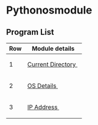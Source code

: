 # Pythonosmodule


Program List
------------ 


Row  | Module details
------------ | -------------
1 | <p><a href="https://github.com/rajkumarrt/pythonosmodule/blob/main/currentdir.py"> Current Directory </a>&nbsp;</p>
2 | <p><a href="https://github.com/rajkumarrt/pythonosmodule/blob/main/osdetails.py"> OS Details </a>&nbsp;</p>
3 | <p><a href="https://github.com/rajkumarrt/pythonosmodule/blob/main/ipaddress.py"> IP Address </a>&nbsp;</p>


